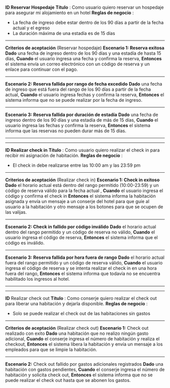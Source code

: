 **ID Reservar Hospedaje**
**Título** : Como usuario quiero reservar un hospedaje para asegurar mi alojamiento en un hotel
**Reglas de negocio** :
- La fecha de ingreso debe estar dentro de los 90 días a partir de la fecha actual y el egreso
- La duración máxima de una estadía es de 15 días
--- 
**Criterios de aceptación** (Reservar hospedaje)
**Escenario 1: Reserva exitosa**
**Dado** una fecha de ingreso dentro de los 90 días y una estadía de hasta 15 días,
**Cuando** el usuario ingresa una fecha y confirma la reserva,
**Entonces** el sistema envía un correo electrónico con un código de reserva y un enlace para continuar con el pago.

---
**Escenario 2: Reserva fallida por rango de fecha excedido**
**Dado** una fecha de ingreso que está fuera del rango de los 90 días a partir de la fecha actual,
**Cuando** el usuario ingresa fechas y confirma la reserva,
**Entonces** el sistema informa que no se puede realizar por la fecha de ingreso.

---
**Escenario 3: Reserva fallida por duración de estadía**
**Dado** una fecha de ingreso dentro de los 90 días y una estadía de más de 15 días,
**Cuando** el usuario ingresa las fechas y confirma la reserva,
**Entonces** el sistema informa que las reservas no pueden durar más de 15 días.

---
---
**ID Realizar check in**
**Título** : Como usuario quiero realizar el check in  para recibir mi asignación de habitación.
**Reglas de negocio** :
- El check in debe realizarse entre las 10:00 am y las 23:59 pm
---
**Criterios de aceptación** (Realizar check in)
**Escenario 1: Check in exitoso**
**Dado** el horario actual está dentro del rango permitido (10:00-23:59) y un código de reserva válido para la fecha actual ,
**Cuando** el usuario ingresa el código y confirma el check in
**Entonces** el sistema informa la habitación asignada y envía un mensaje a un conserje del hotel para que guíe al usuario a la habitación y otro mensaje a los botones para que se ocupen de las valijas.

---
**Escenario 2: Check in fallido por código inválido** 
**Dado** el horario actual dentro del rango permitido y un código de reserva no válido,
**Cuando** el usuario ingresa el código de reserva,
**Entonces** el sistema informa que el código es inválido.

---
**Escenario 3: Reserva fallida por hora fuera de rango**
**Dado** el horario actual fuera del rango permitido y un código de reserva válido,
**Cuando** el usuario ingresa el código de reserva y se intenta realizar el check in en una hora fuera del rango,
**Entonces** el sistema informa que todavía no se encuentra habilitado los ingresos al hotel.

---
---
**ID** Realizar check out
**Título** : Como conserje quiero realizar el check out para liberar una habitación y dejarla disponible.
**Reglas de negocio** :
- Solo se puede realizar el check out de las habitaciones sin gastos
---
**Criterios de aceptación** (Realizar check out)
**Escenario 1:** Check out realizado con exito
**Dado** una habitación que no realizo ningún gasto adicional,
**Cuando** el conserje ingresa el número de habitación y realiza el checkout,
**Entonces** el sistema libera la habitación y envía un mensaje a los empleados para que se limpie la habitación.

---
**Escenario 2:** Check out fallido por gastos adicionales registrados
**Dado** una habitación con gastos pendientes,
**Cuando** el conserje ingresa el número de habitación y solicita check out,
**Entonces** el sistema informa que no se puede realizar el check out hasta que se abonen los gastos.